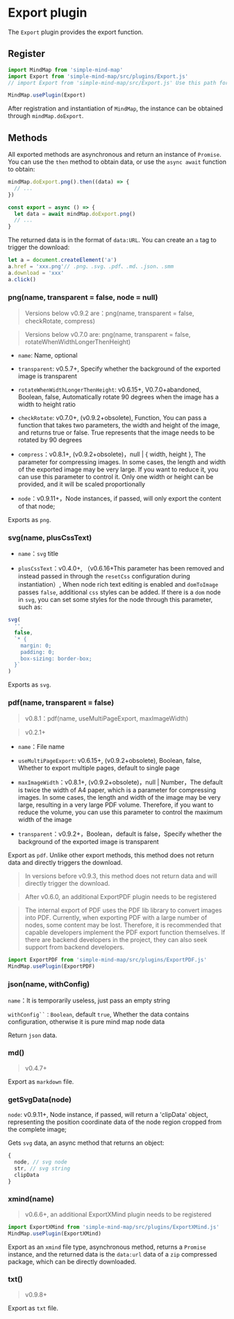 # Export plugin

The `Export` plugin provides the export function.

## Register

```js
import MindMap from 'simple-mind-map'
import Export from 'simple-mind-map/src/plugins/Export.js'
// import Export from 'simple-mind-map/src/Export.js' Use this path for versions below v0.6.0

MindMap.usePlugin(Export)
```

After registration and instantiation of `MindMap`, the instance can be obtained through `mindMap.doExport`.

## Methods

All exported methods are asynchronous and return an instance of `Promise`. You can use the `then` method to obtain data, or use the `async await` function to obtain:

```js
mindMap.doExport.png().then((data) => {
  // ...
})

const export = async () => {
  let data = await mindMap.doExport.png()
  // ...
}
```

The returned data is in the format of `data:URL`. You can create an `a` tag to trigger the download:

```js
let a = document.createElement('a')
a.href = 'xxx.png'// .png、.svg、.pdf、.md、.json、.smm
a.download = 'xxx'
a.click()
```

### png(name, transparent = false, node = null)

> Versions below v0.9.2 are：png(name, transparent = false, checkRotate, compress)

> Versions below v0.7.0 are: png(name, transparent = false, rotateWhenWidthLongerThenHeight)

- `name`: Name, optional

- `transparent`: v0.5.7+, Specify whether the background of the exported image is transparent

- `rotateWhenWidthLongerThenHeight`: v0.6.15+, V0.7.0+abandoned, Boolean, false, Automatically rotate 90 degrees when the image has a width to height ratio

- `checkRotate`: v0.7.0+, (v0.9.2+obsolete), Function, You can pass a function that takes two parameters, the width and height of the image, and returns true or false. True represents that the image needs to be rotated by 90 degrees

- `compress`：v0.8.1+, (v0.9.2+obsolete)，null | { width, height }, The parameter for compressing images. In some cases, the length and width of the exported image may be very large. If you want to reduce it, you can use this parameter to control it. Only one width or height can be provided, and it will be scaled proportionally

- `node`：v0.9.11+，Node instances, if passed, will only export the content of that node;

Exports as `png`.

### svg(name, plusCssText)

- `name`：`svg` title

- `plusCssText`：v0.4.0+, （v0.6.16+This parameter has been removed and instead passed in through the `resetCss` configuration during instantiation）, When node rich text editing is enabled and `domToImage` passes `false`, additional `css` styles can be added. If there is a `dom` node in `svg`, you can set some styles for the node through this parameter, such as:

```js
svg(
  '', 
  false, 
  `* {
    margin: 0;
    padding: 0;
    box-sizing: border-box;
  }`
)
```

Exports as `svg`.

### pdf(name, transparent = false)

> v0.8.1：pdf(name, useMultiPageExport, maxImageWidth)

> v0.2.1+

- `name`：File name

- `useMultiPageExport`: v0.6.15+, (v0.9.2+obsolete), Boolean, false, Whether to export multiple pages, default to single page

- `maxImageWidth`：v0.8.1+, (v0.9.2+obsolete)，null | Number，The default is twice the width of A4 paper, which is a parameter for compressing images. In some cases, the length and width of the image may be very large, resulting in a very large PDF volume. Therefore, if you want to reduce the volume, you can use this parameter to control the maximum width of the image

- `transparent`：v0.9.2+，Boolean，default is false，Specify whether the background of the exported image is transparent

Export as `pdf`. Unlike other export methods, this method does not return data and directly triggers the download.

> In versions before v0.9.3, this method does not return data and will directly trigger the download.

> After v0.6.0, an additional ExportPDF plugin needs to be registered

> The internal export of PDF uses the PDF lib library to convert images into PDF. Currently, when exporting PDF with a large number of nodes, some content may be lost. Therefore, it is recommended that capable developers implement the PDF export function themselves. If there are backend developers in the project, they can also seek support from backend developers.

```js
import ExportPDF from 'simple-mind-map/src/plugins/ExportPDF.js'
MindMap.usePlugin(ExportPDF)
```

### json(name, withConfig)

`name`：It is temporarily useless, just pass an empty string

`withConfig``：Boolean`, default `true`, Whether the data contains configuration, otherwise it is pure mind map node data

Return `json` data.

### md()

> v0.4.7+

Export as `markdown` file.

### getSvgData(node)

`node`: v0.9.11+, Node instance, if passed, will return a 'clipData' object, representing the position coordinate data of the node region cropped from the complete image;

Gets `svg` data, an async method that returns an object:

```js
{
  node, // svg node
  str, // svg string
  clipData
}
```

### xmind(name)

> v0.6.6+, an additional ExportXMind plugin needs to be registered

```js
import ExportXMind from 'simple-mind-map/src/plugins/ExportXMind.js'
MindMap.usePlugin(ExportXMind)
```

Export as an `xmind` file type, asynchronous method, returns a `Promise` instance, and the returned data is the `data:url` data of a `zip` compressed package, which can be directly downloaded.

### txt()

> v0.9.8+

Export as `txt` file.